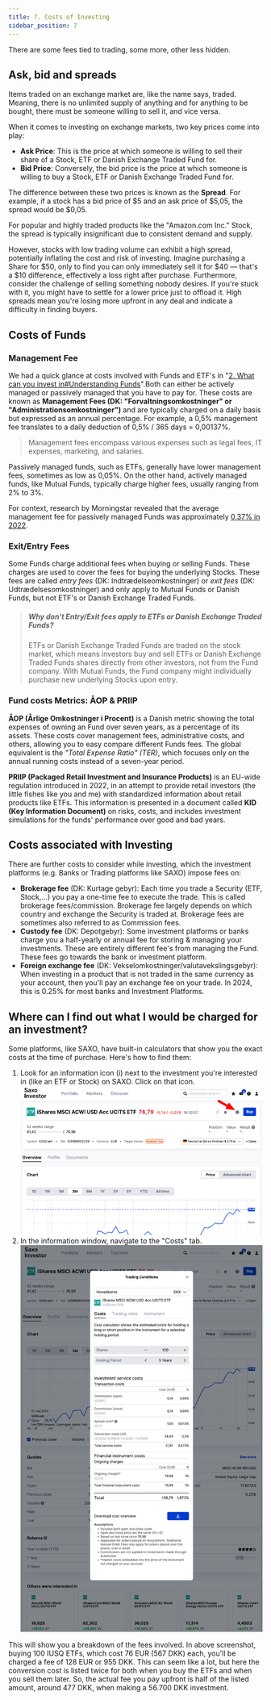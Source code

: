 ```yaml
---
title: 7. Costs of Investing
sidebar_position: 7
---
```


There are some fees tied to trading, some more, other less hidden.

## Ask, bid and spreads
Items traded on an exchange market are, like the name says, traded. Meaning, there is no unlimited supply of anything and for anything to be bought, there must be someone willing to sell it, and vice versa.

When it comes to investing on exchange markets, two key prices come into play:
- **Ask Price**: This is the price at which someone is willing to sell their share of a Stock, ETF or Danish Exchange Traded Fund for.
- **Bid Price**: Conversely, the bid price is the price at which someone is willing to buy a Stock, ETF or Danish Exchange Traded Fund for.

The difference between these two prices is known as the **Spread**. For example, if a stock has a bid price of $5 and an ask price of $5,05, the spread would be $0,05.

For popular and highly traded products like the "Amazon.com Inc." Stock, the spread is typically insignificant due to consistent demand and supply. 

However, stocks with low trading volume can exhibit a high spread, potentially inflating the cost and risk of investing. Imagine purchasing a Share for $50, only to find you can only immediately sell it for $40 — that's a $10 difference, effectively a loss right after purchase.
Furthermore, consider the challenge of selling something nobody desires. If you're stuck with it, you might have to settle for a lower price just to offload it. 
High spreads mean you're losing more upfront in any deal and indicate a difficulty in finding buyers.

## Costs of Funds

### Management Fee
We had a quick glance at costs involved with Funds and ETF's in "[2. What can you invest in#Understanding Funds](https://github.com/dk-invest-101/DK-Investing-101/blob/main/0.2%20What%20can%20you%20invest%20in.md#understanding-funds)".Both can either be actively managed or passively managed that you have to pay for. These costs are known as **Management Fees (DK: "Forvaltningsomkostninger" or "Administrationsomkostninger")** and are typically charged on a daily basis but expressed as an annual percentage. For example, a 0,5% management fee translates to a daily deduction of 0,5% / 365 days = 0,00137%.

> Management fees encompass various expenses such as legal fees, IT expenses, marketing, and salaries.

Passively managed funds, such as ETFs, generally have lower management fees, sometimes as low as 0,05%. On the other hand, actively managed funds, like Mutual Funds, typically charge higher fees, usually ranging from 2% to 3%.

For context, research by Morningstar revealed that the average management fee for passively managed Funds was approximately [0,37% in 2022](https://www.investopedia.com/ask/answers/071816/how-are-etf-fees-deducted.asp).

### Exit/Entry Fees
Some Funds charge additional fees when buying or selling Funds. These charges are used to cover the fees for buying the underlying Stocks. These fees are called _entry fees_ (DK: Indtrædelseomkostninger) or _exit fees_ (DK: Udtrædelsesomkostninger) and only apply to Mutual Funds or Danish Funds, but not ETF's or Danish Exchange Traded Funds.

> ##### Why don't Entry/Exit fees apply to ETFs or Danish Exchange Traded Funds?
> ETFs or Danish Exchange Traded Funds are traded on the stock market, which means investors buy and sell ETFs or Danish Exchange Traded Funds shares directly from other investors, not from the Fund company. With Mutual Funds, the Fund company might individually purchase new underlying Stocks upon entry.

### Fund costs Metrics: ÅOP & PRIIP
**ÅOP (Årlige Omkostninger i Procent)** is a Danish metric showing the total expenses of owning an Fund over seven years, as a percentage of its assets. These costs cover management fees, administrative costs, and others, allowing you to easy compare different Funds fees. The global equivalent is the _"Total Expense Ratio" (TER)_, which focuses only on the annual running costs instead of a seven-year period.

**PRIIP (Packaged Retail Investment and Insurance Products)** is an EU-wide regulation introduced in 2022, in an attempt to provide retail investors (the little fishes like you and me) with standardized information about retail products like ETFs. This information is presented in a document called **KID (Key Information Document)** on risks, costs, and includes investment simulations for the funds' performance over good and bad years.

## Costs associated with Investing
There are further costs to consider while investing, which the investment platforms (e.g. Banks or Trading platforms like SAXO) impose fees on:
- **Brokerage fee** (DK: Kurtage gebyr): Each time you trade a Security (ETF, Stock,...) you pay a one-time fee to execute the trade. This is called brokerage fees/commission. Brokerage fee largely depends on which country and exchange the Security is traded at. Brokerage fees are sometimes also referred to as Commission fees.
- **Custody fee** (DK: Depotgebyr): Some investment platforms or banks charge you a half-yearly or annual fee for storing & managing your investments. These are entirely different fee's from managing the Fund. These fees go towards the bank or investment platform.
- **Foreign exchange fee** (DK: Vekselomkostninger/valutavekslingsgebyr): When investing in a product that is not traded in the same currency as your account, then you'll pay an exchange fee on your trade. In 2024, this is 0.25% for most banks and Investment Platforms.

## Where can I find out what I would be charged for an investment?
Some platforms, like SAXO, have built-in calculators that show you the exact costs at the time of purchase. Here's how to find them:
1. Look for an information icon (i) next to the investment you're interested in (like an ETF or Stock) on SAXO. Click on that icon. ![](./assets/Saxo-cost-locator.png) 
2. In the information window, navigate to the "Costs" tab. ![](./assets/Saxo-cost-calculator.png) 

This will show you a breakdown of the fees involved. In above screenshot, buying 100 IUSQ ETFs, which cost 76 EUR (567 DKK) each, you'll be charged a fee of 128 EUR or 955 DKK. This can seem like a lot, but here the conversion cost is listed twice for both when you buy the ETFs and when you sell them later. So, the actual fee you pay upfront is half of the listed amount, around 477 DKK, when making a 56.700 DKK investment.
